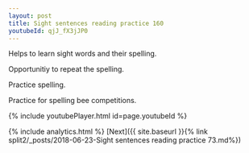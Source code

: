 ```yaml
---
layout: post
title: Sight sentences reading practice 160
youtubeId: qjJ_fX3jJP0
---
```

 
 
Helps to learn sight words and their spelling.

Opportunitiy to repeat the spelling. 

Practice spelling. 
 
Practice for spelling bee competitions. 
 
{% include youtubePlayer.html id=page.youtubeId %}
 
 
{% include analytics.html %} 
[Next]({{ site.baseurl }}{% link  split2/_posts/2018-06-23-Sight sentences reading practice 73.md%})
 

